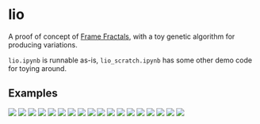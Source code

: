 # lio
A proof of concept of [Frame Fractals](https://flam3.com/flame_draves.pdf), with a toy genetic algorithm for producing variations.

`lio.ipynb` is runnable as-is, `lio_scratch.ipynb` has some other demo code for toying around. 

## Examples
![](images/0001.png)
![](images/0002.png)
![](images/0003.png)
![](images/0004.png)
![](images/0005.png)
![](images/0006.png)
![](images/0007.png)
![](images/0008.png)
![](images/0009.png)
![](images/0010.png)
![](images/0011.png)
![](images/0012.png)
![](images/0013.png)
![](images/0014.png)
![](images/0015.png)
![](images/0016.png)
![](images/0017.png)
![](images/0018.png)
